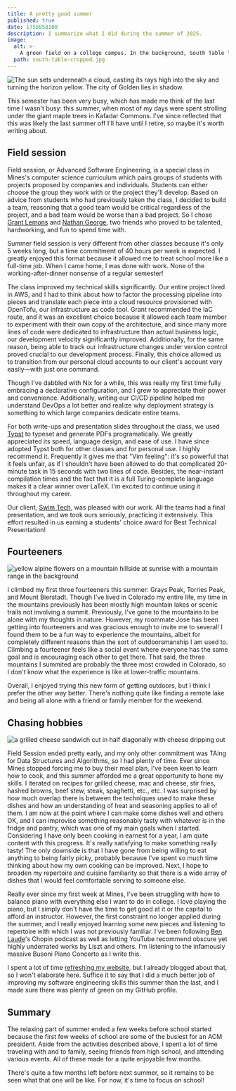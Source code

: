 ```yaml
---
title: A pretty good summer
published: true
date: 1758858100
description: I summarize what I did during the summer of 2025.
image:
  alt: >-
    A green field on a college campus. In the background, South Table lies underneath a large cumulonimbus cloud.
  path: south-table-cropped.jpg
---
```


![The sun sets underneath a cloud, casting its rays high into the sky and turning the horizon yellow. The city of Golden lies in shadow.](view-from-south-table.jpg "I love watching sunsets, especially from the top of South Table.")

This semester has been very busy, which has made me think of the last time I
wasn't busy: this summer, when most of my days were spent strolling under the
giant maple trees in Kafadar Commons. I've since reflected that this was likely
the last summer off I'll have until I retire, so maybe it's worth writing
about.

## Field session

Field session, or Advanced Software Engineering, is a special class in Mines's
computer science curriculum which pairs groups of students with projects
proposed by companies and individuals. Students can either choose the group
they work with or the project they'll develop. Based on advice from students
who had previously taken the class, I decided to build a team, reasoning that a
good team would be critical regardless of the project, and a bad team would be
worse than a bad project. So I chose [Grant Lemons](https://grantlemons.com/)
and [Nathan George](https://www.whimsicalcode.com/), two friends who proved to
be talented, hardworking, and fun to spend time with.

Summer field session is very different from other classes because it's only 5
weeks long, but a time commitment of 40 hours per week is expected. I greatly
enjoyed this format because it allowed me to treat school more like a full-time
job. When I came home, I was done with work. None of the working-after-dinner
nonsense of a regular semester!

The class improved my technical skills significantly. Our entire project lived
in AWS, and I had to think about how to factor the processing pipeline into
pieces and translate each piece into a cloud resource provisioned with
OpenTofu, our infrastructure as code tool. Grant recommended the IaC route, and
it was an excellent choice because it allowed each team member to experiment
with their own copy of the architecture, and since many more lines of code were
dedicated to infrastructure than actual business logic, our development
velocity significantly improved. Additionally, for the same reason, being able
to track our infrastructure changes under version control proved crucial to our
development process. Finally, this choice allowed us to transition from our
personal cloud accounts to our client's account very easily—with just one
command.

Though I've dabbled with Nix for a while, this was really my first time fully
embracing a declarative configuration, and I grew to appreciate their power and
convenience. Additionally, writing our CI/CD pipeline helped me understand
DevOps a lot better and realize why deployment strategy is something to which
large companies dedicate entire teams.

For both write-ups and presentation slides throughout the class, we used
[Typst](https://typst.app/) to typeset and generate PDFs programatically. We
greatly appreciated its speed, language design, and ease of use. I have since
adopted Typst both for other classes and for personal use. I highly recommend
it. Frequently it gives me that "Vim feeling": it's so powerful that it feels
unfair, as if I shouldn't have been allowed to do that complicated 20-minute
task in 15 seconds with two lines of code. Besides, the near-instant
compilation times and the fact that it is a full Turing-complete language makes
it a clear winner over LaTeX. I'm excited to continue using it throughout my
career.

Our client, [Swim Tech](https://swimtechsport.com/), was pleased with our work.
All the teams had a final presentation, and we took ours seriously, practicing
it extensively. This effort resulted in us earning a students' choice award for
Best Technical Presentation!

## Fourteeners

![yellow alpine flowers on a mountain hillside at sunrise with a mountain range in the background](flowers.jpg "The mountains at golden hour are a special experience for me.")

I climbed my first three fourteeners this summer: Grays Peak, Torries Peak, and
Mount Bierstadt. Though I've lived in Colorado my entire life, my time in the
mountains previously has been mostly high mountain lakes or scenic trails not
involving a summit. Previously, I've gone to the mountains to be alone with my
thoughts in nature. However, my roommate Jose has been getting into fourteeners
and was gracious enough to invite me to several! I found them to be a fun way
to experience the mountains, albeit for completely different reasons than the
sort of outdoorsmanship I am used to. Climbing a fourteener feels like a social
event where everyone has the same goal and is encouraging each other to get
there. That said, the three mountains I summited are probably the three most
crowded in Colorado, so I don't know what the experience is like at
lower-traffic mountains.

Overall, I enjoyed trying this new form of getting outdoors, but I think I
prefer the other way better. There's nothing quite like finding a remote lake
and being all alone with a friend or family member for the weekend.

## Chasing hobbies

![a grilled cheese sandwich cut in half diagonally with cheese dripping out](grilled-cheese.jpg "The secret to grilled cheese is patience. (Extra butter doesn't hurt, either.)")

Field Session ended pretty early, and my only other commitment was TAing for
Data Structures and Algorithms, so I had plenty of time. Ever since Mines
stopped forcing me to buy their meal plan, I've been keen to learn how to cook,
and this summer afforded me a great opportunity to hone my skills. I iterated
on recipes for grilled cheese, mac and cheese, stir fries, hashed browns, beef
stew, steak, spaghetti, etc., etc. I was surprised by how much overlap there is
between the techniques used to make these dishes and how an understanding of
heat and seasoning applies to all of them. I am now at the point where I can
make some dishes well and others OK, and I can improvise something reasonably
tasty with whatever is in the fridge and pantry, which was one of my main goals
when I started. Considering I have only been cooking in earnest for a year, I
am quite content with this progress. It's really satisfying to make something
really tasty! The only downside is that I have gone from being willing to eat
anything to being fairly picky, probably because I've spent so much time
thinking about how my own cooking can be improved. Next, I hope to broaden my
repertoire and cuisine familiarity so that there is a wide array of dishes that
I would feel comfortable serving to someone else.

Really ever since my first week at Mines, I've been struggling with how to
balance piano with everything else I want to do in college. I love playing the
piano, but I simply don't have the time to get good at it or the capital to
afford an instructor. However, the first constraint no longer applied during
the summer, and I really enjoyed learning some new pieces and listening to
repertoire with which I was not previously familiar. I've been following [Ben
Laude](https://www.youtube.com/@benlawdy)'s Chopin podcast as well as letting
YouTube recommend obscure yet highly underrated works by Liszt and others. I'm
listening to the infamously massive Busoni Piano Concerto as I write this.

I spent a lot of time [refreshing my
website](https://byronsharman.com/blog/website-takeaways), but I already
blogged about that, so I won't elaborate here. Suffice it to say that I did a
much better job of improving my software engineering skills this summer than
the last, and I made sure there was plenty of green on my GitHub profile.

## Summary

The relaxing part of summer ended a few weeks before school started because the
first few weeks of school are some of the busiest for an ACM president. Aside
from the activities described above, I spent a lot of time traveling with and
to family, seeing friends from high school, and attending various events. All
of these made for a quite enjoyable few months.

There's quite a few months left before next summer, so it remains to be seen
what that one will be like. For now, it's time to focus on school!
